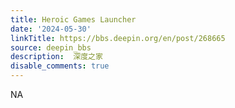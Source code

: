 ```yaml
---
title: Heroic Games Launcher
date: '2024-05-30'
linkTitle: https://bbs.deepin.org/en/post/268665
source: deepin_bbs
description:  深度之家 
disable_comments: true
---
```

NA
